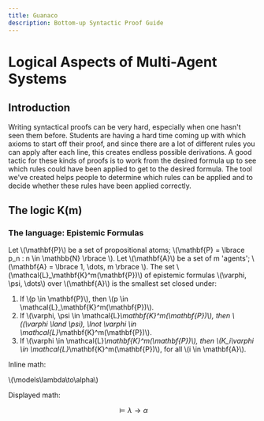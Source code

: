 ```yaml
---
title: Guanaco
description: Bottom-up Syntactic Proof Guide
---
```


<script src="https://polyfill.io/v3/polyfill.min.js?features=es6"></script>
<script id="MathJax-script" async src="https://cdn.jsdelivr.net/npm/mathjax@3/es5/tex-mml-chtml.js"></script>

# Logical Aspects of Multi-Agent Systems

## Introduction
Writing syntactical proofs can be very hard, especially when one hasn't seen them before. Students are having a hard time coming up with which axioms to start off their proof, and since there are a lot of different rules you can apply after each line, this creates endless possible derivations. A good tactic for these kinds of proofs is to work from the desired formula up to see which rules could have been applied to get to the desired formula. The tool we've created helps people to determine which rules can be applied and to decide whether these rules have been applied correctly.

## The logic K(m)
### The language: Epistemic Formulas
Let \\(\mathbf{P}\\) be a set of propositional atoms; \\(\mathbf{P} = \lbrace p_n : n \in \mathbb{N} \rbrace \\). Let \\(\mathbf{A}\\) be a set of m 'agents'; \\(\mathbf{A} = \lbrace 1, \dots, m \rbrace \\). The set \\(\mathcal{L}_\mathbf{K}^m(\mathbf{P})\\) of epistemic formulas \\(\varphi, \psi, \dots\\) over \\(\mathbf{A}\\) is the smallest set closed under:

1. If \\(p \in \mathbf{P}\\), then \\(p \in \mathcal{L}_\mathbf{K}^m(\mathbf{P})\\).
2. If \\(\varphi, \psi \in \mathcal{L}_\mathbf{K}^m(\mathbf{P})\\), then \\((\varphi \land \psi), \lnot \varphi \in \mathcal{L}_\mathbf{K}^m(\mathbf{P})\\).
3. If \\(\varphi \in \mathcal{L}_\mathbf{K}^m(\mathbf{P})\\), then \\(K_i\varphi \in \mathcal{L}_\mathbf{K}^m(\mathbf{P})\\), for all \\(i \in \mathbf{A}\\).

Inline math:

\\(\models\lambda\to\alpha\\)

Displayed math:

$$\models\lambda\to\alpha$$
